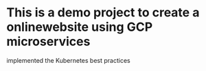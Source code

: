 <h1>This is a demo project to create a onlinewebsite using GCP microservices</h1>

implemented the Kubernetes best practices
